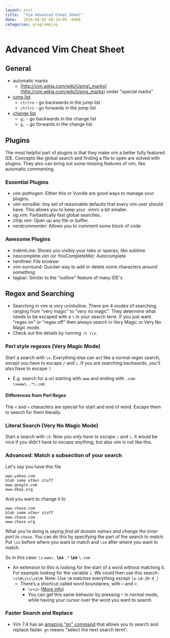 ```yaml
---
layout: post
title:  "Vim Advanced Cheat Sheet"
date:   2024-08-02 00:10:00 -0400
categories: programming
---
```


# Advanced Vim Cheat Sheet

## General

* automatic marks
    * [http://vim.wikia.com/wiki/Using\_marks](http://vim.wikia.com/wiki/Using_marks) under "special marks"
* [jump list](http://vim.wikia.com/wiki/Jumping_to_previously_visited_locations)
	* `ctrl+o` - go backwards in the jump list
	* `ctrl+i` - go forwards in the jump list
* [change list](http://vim.wikia.com/wiki/Jumping_to_previously_visited_locations)
	* `g;` - go backwards in the change list
    * `g,` - go forwards in the change list

## Plugins
The most helpful part of plugins is that they make vim a better fully featured IDE. Concepts like global search and finding a file to open are solved with plugins. They also can bring out some missing features of vim, like automatic commenting.

### Essential Plugins
* *vim-pathogen*: Either this or Vundle are good ways to manage your plugins.
* *vim-sensible*: tiny set of reasonable defaults that every vim user should have. This allows you to keep your .vimrc a bit smaller.
* *ag.vim*: Fantastically fast global searches.
* *ctrlp.vim*: Open up any file or buffer.
* *nerdcommenter*: Allows you to comment some block of code

### Awesome Plugins
* indentLine: Shows you visibly your tabs or spaces, like sublime
* neocomplete.vim (or YouCompleteMe): Autocomplete
* nerdtree: File browser
* vim-surround: Quicker way to add or delete some characters *around* something
* tagbar: Similar to the "outline" feature of many IDE's

## Regex and Searching
* Searching in vim is very unintuitive. There are 4 modes of searching, ranging from "very magic" to "very no magic". They determine what needs to be escaped with a `\` in your search term. If you just want "regex on" or "regex off" then always search in Very Magic or Very No Magic mode.
* Check out the details by running `:h \\v`.

### Perl style regexes (Very Magic Mode)

Start a search with `\v`. Everything else can act like a normal regex search, except you have to escape `/` and `\`. If you are searching backwards, you’ll also have to escape `?`.

* E.g. search for a url starting with `www` and ending with `.com`: `\vwww\..*\.com`

#### Differences from Perl Regex
The `<` and `>` characters are special for start and end of word. Escape them to search for them literally.

### Literal Search (Very No Magic Mode)
Start a search with `\V`. Now you *only have to escape* `/` and `\`. It would be nice if you didn't have to escape *anything*, but alas vim is not like this.

### Advanced: Match a subsection of your search
Let's say you have this file

```
www.yahoo.com
blah some other stuff
www.google.com
www.ebay.org
```
And you want to change it to

```
www.chase.com
blah some other stuff
www.chase.com
www.chase.org
```
What you're doing is saying *find all domain names and change the inner part to `chase`*. You can do this by specifying the part of the search to *match*.
Put `\zs` before where you want to match and `\ze` after where you want to match.
	
So in this case: `\v` `www\.` **\zs** `.*` **\ze** `\.com`

* An extension to this is looking for the start of a word without matching it. For example looking for the variable `i`. We could then use this search: `\v\W\zsi\ze\W`. Note: Use `\W` matches everything except `[a-zA-Z0-9_]`
	* There’s a shortcut called word boundaries, with `<` and `>`:
		* `\v<i>` ([More info](http://vim.wikia.com/wiki/Search_patterns))
        * You can get this same behavior by pressing `*` in normal mode, while having your cursor over the word you want to search.

### Faster Search and Replace
* Vim 7.4 has an [amazing "gn" command](http://vimcasts.org/episodes/operating-on-search-matches-using-gn/) that allows you to search and replace faster. `gn` means "select the next search term".

